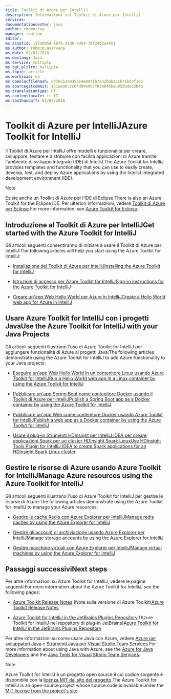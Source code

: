```yaml
---
title: Toolkit di Azure per IntelliJ
description: Informazioni sul Toolkit di Azure per IntelliJ
services: 
documentationcenter: java
author: rmcmurray
manager: routlaw
editor: 
ms.assetid: 115a095d-1b70-41d6-adb4-78f24b2a4451
ms.author: robmcm;asirveda
ms.date: 02/01/2018
ms.devlang: Java
ms.service: multiple
ms.tgt_pltfrm: multiple
ms.topic: article
ms.workload: na
ms.openlocfilehash: dd76cb3a0355e4e8471b7a32b6b33cb71bd3f16b
ms.sourcegitcommit: 151aaa6ccc64d94ed67f03e846bab953bde15b4a
ms.translationtype: HT
ms.contentlocale: it-IT
ms.lasthandoff: 02/03/2018
---
```

# <a name="azure-toolkit-for-intellij"></a><span data-ttu-id="ddfab-103">Toolkit di Azure per IntelliJ</span><span class="sxs-lookup"><span data-stu-id="ddfab-103">Azure Toolkit for IntelliJ</span></span>
<span data-ttu-id="ddfab-104">Il Toolkit di Azure per IntelliJ offre modelli e funzionalità per creare, sviluppare, testare e distribuire con facilità applicazioni di Azure tramite l'ambiente di sviluppo integrato (IDE) di IntelliJ.</span><span class="sxs-lookup"><span data-stu-id="ddfab-104">The Azure Toolkit for IntelliJ provides templates and functionality that you can use to easily create, develop, test, and deploy Azure applications by using the IntelliJ integrated development environment (IDE).</span></span>

> [!NOTE]
> 
> <span data-ttu-id="ddfab-105">Esiste anche un Toolkit di Azure per l’IDE di Eclipse.</span><span class="sxs-lookup"><span data-stu-id="ddfab-105">There is also an Azure Toolkit for the Eclipse IDE.</span></span> <span data-ttu-id="ddfab-106">Per ulteriori informazioni, vedere [Toolkit di Azure per Eclipse](../eclipse/azure-toolkit-for-eclipse.md).</span><span class="sxs-lookup"><span data-stu-id="ddfab-106">For more information, see [Azure Toolkit for Eclipse](../eclipse/azure-toolkit-for-eclipse.md).</span></span>
> 

## <a name="get-started-with-the-azure-toolkit-for-intellij"></a><span data-ttu-id="ddfab-107">Introduzione al Toolkit di Azure per IntelliJ</span><span class="sxs-lookup"><span data-stu-id="ddfab-107">Get started with the Azure Toolkit for IntelliJ</span></span>
<span data-ttu-id="ddfab-108">Gli articoli seguenti consentiranno di iniziare a usare il Toolkit di Azure per IntelliJ:</span><span class="sxs-lookup"><span data-stu-id="ddfab-108">The following articles will help you start using the Azure Toolkit for IntelliJ:</span></span>

* [<span data-ttu-id="ddfab-109">Installazione del Toolkit di Azure per IntelliJ</span><span class="sxs-lookup"><span data-stu-id="ddfab-109">Installing the Azure Toolkit for IntelliJ</span></span>](azure-toolkit-for-intellij-installation.md)

* [<span data-ttu-id="ddfab-110">Istruzioni di accesso per Azure Toolkit for IntelliJ</span><span class="sxs-lookup"><span data-stu-id="ddfab-110">Sign-in instructions for the Azure Toolkit for IntelliJ</span></span>](azure-toolkit-for-intellij-sign-in-instructions.md)

* [<span data-ttu-id="ddfab-111">Creare un'app Web Hello World per Azure in IntelliJ</span><span class="sxs-lookup"><span data-stu-id="ddfab-111">Create a Hello World web app for Azure in IntelliJ</span></span>](azure-toolkit-for-intellij-create-hello-world-web-app.md)

## <a name="use-the-azure-toolkit-for-intellij-with-your-java-projects"></a><span data-ttu-id="ddfab-112">Usare Azure Toolkit for IntelliJ con i progetti Java</span><span class="sxs-lookup"><span data-stu-id="ddfab-112">Use the Azure Toolkit for IntelliJ with your Java Projects</span></span>
<span data-ttu-id="ddfab-113">Gli articoli seguenti illustrano l'uso di Azure Toolkit for IntelliJ per aggiungere funzionalità di Azure ai progetti Java:</span><span class="sxs-lookup"><span data-stu-id="ddfab-113">The following articles demonstrate using the Azure Toolkit for IntelliJ to add Azure functionality to your Java projects:</span></span>

* [<span data-ttu-id="ddfab-114">Eseguire un'app Web Hello World in un contenitore Linux usando Azure Toolkit for IntelliJ</span><span class="sxs-lookup"><span data-stu-id="ddfab-114">Run a Hello World web app in a Linux container by using the Azure Toolkit for IntelliJ</span></span>](azure-toolkit-for-intellij-hello-world-web-app-linux.md)

* [<span data-ttu-id="ddfab-115">Pubblicare un'app Spring Boot come contenitore Docker usando il Toolkit di Azure per IntelliJ</span><span class="sxs-lookup"><span data-stu-id="ddfab-115">Publish a Spring Boot app as a Docker container by using the Azure Toolkit for IntelliJ</span></span>](azure-toolkit-for-intellij-publish-spring-boot-docker-app.md)

* [<span data-ttu-id="ddfab-116">Pubblicare un'app Web come contenitore Docker usando Azure Toolkit for IntelliJ</span><span class="sxs-lookup"><span data-stu-id="ddfab-116">Publish a web app as a Docker container by using the Azure Toolkit for IntelliJ</span></span>](azure-toolkit-for-intellij-publish-as-docker-container.md)

* [<span data-ttu-id="ddfab-117">Usare il plug-in Strumenti HDInsight per IntelliJ IDEA per creare applicazioni Spark per un cluster HDInsight Spark Linux</span><span class="sxs-lookup"><span data-stu-id="ddfab-117">Use HDInsight Tools Plugin for IntelliJ IDEA to create Spark applications for an HDInsight Spark Linux cluster</span></span>](/azure/hdinsight/hdinsight-apache-spark-intellij-tool-plugin)

## <a name="manage-azure-resources-using-the-azure-toolkit-for-intellij"></a><span data-ttu-id="ddfab-118">Gestire le risorse di Azure usando Azure Toolkit for IntelliJ</span><span class="sxs-lookup"><span data-stu-id="ddfab-118">Manage Azure resources using the Azure Toolkit for IntelliJ</span></span>
<span data-ttu-id="ddfab-119">Gli articoli seguenti illustrano l'uso di Azure Toolkit for IntelliJ per gestire le risorse di Azure:</span><span class="sxs-lookup"><span data-stu-id="ddfab-119">The following articles demonstrate using the Azure Toolkit for IntelliJ to manage your Azure resources:</span></span>

* [<span data-ttu-id="ddfab-120">Gestire le cache Redis con Azure Explorer per IntelliJ</span><span class="sxs-lookup"><span data-stu-id="ddfab-120">Manage redis caches by using the Azure Explorer for IntelliJ</span></span>](azure-toolkit-for-intellij-managing-redis-caches-using-azure-explorer.md)

* [<span data-ttu-id="ddfab-121">Gestire gli account di archiviazione usando Azure Explorer per IntelliJ</span><span class="sxs-lookup"><span data-stu-id="ddfab-121">Manage storage accounts by using the Azure Explorer for IntelliJ</span></span>](azure-toolkit-for-intellij-managing-virtual-machines-using-azure-explorer.md)

* [<span data-ttu-id="ddfab-122">Gestire macchine virtuali con Azure Explorer per IntelliJ</span><span class="sxs-lookup"><span data-stu-id="ddfab-122">Manage virtual machines by using the Azure Explorer for IntelliJ</span></span>](azure-toolkit-for-intellij-managing-storage-accounts-using-azure-explorer.md)

## <a name="next-steps"></a><span data-ttu-id="ddfab-123">Passaggi successivi</span><span class="sxs-lookup"><span data-stu-id="ddfab-123">Next steps</span></span>

<span data-ttu-id="ddfab-124">Per altre informazioni su Azure Toolkit for IntelliJ, vedere le pagine seguenti:</span><span class="sxs-lookup"><span data-stu-id="ddfab-124">For more information about the Azure Toolkit for IntelliJ, see the following pages:</span></span>

* <span data-ttu-id="ddfab-125">[Azure Toolkit Release Notes](https://github.com/Microsoft/azure-tools-for-java/releases) (Note sulla versione di Azure Toolkit)</span><span class="sxs-lookup"><span data-stu-id="ddfab-125">[Azure Toolkit Release Notes](https://github.com/Microsoft/azure-tools-for-java/releases)</span></span>

* <span data-ttu-id="ddfab-126">[Azure Toolkit for IntelliJ in the JetBrains Plugins Repository](https://plugins.jetbrains.com/plugin/8053-azure-toolkit-for-intellij) (Azure Toolkit for IntelliJ nel repository di plug-in JetBrains)</span><span class="sxs-lookup"><span data-stu-id="ddfab-126">[Azure Toolkit for IntelliJ in the JetBrains Plugins Repository](https://plugins.jetbrains.com/plugin/8053-azure-toolkit-for-intellij)</span></span>

<span data-ttu-id="ddfab-127">Per altre informazioni su come usare Java con Azure, vedere [Azure per sviluppatori Java](https://docs.microsoft.com/java/azure/) e [Strumenti Java per Visual Studio Team Services](https://java.visualstudio.com/).</span><span class="sxs-lookup"><span data-stu-id="ddfab-127">For more information about using Java with Azure, see the [Azure for Java Developers](https://docs.microsoft.com/java/azure/) and the [Java Tools for Visual Studio Team Services](https://java.visualstudio.com/).</span></span>

> [!NOTE]
> 
> <span data-ttu-id="ddfab-128">Azure Toolkit for IntelliJ è un progetto open source il cui codice sorgente è disponibile con la [licenza MIT dal sito del progetto](https://github.com/microsoft/azure-tools-for-java).</span><span class="sxs-lookup"><span data-stu-id="ddfab-128">The Azure Toolkit for IntelliJ is an open-source project whose source code is available under the [MIT license from the project's site](https://github.com/microsoft/azure-tools-for-java).</span></span>
> 

<!-- [!INCLUDE [azure-toolkit-for-intellij-additional-resources](../includes/azure-toolkit-for-intellij-additional-resources.md)] -->

<!-- URL List -->

[Azure for Java Developers]: https://docs.microsoft.com/java/azure/
[Java Tools for Visual Studio Team Services]: https://java.visualstudio.com/

<!-- Temporarily Deprecated URLs -->

<!-- [Debug a Java Web App on Azure in IntelliJ]: ./app-service-web/app-service-web-debug-java-web-app-in-intellij.md -->
